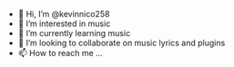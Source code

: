 - 👋 Hi, I’m @kevinnico258
- 👀 I’m interested in music
- 🌱 I’m currently learning music 
- 💞️ I’m looking to collaborate on music lyrics and plugins
- 📫 How to reach me ...

<!---
kevinnico258/kevinnico258 is a ✨ special ✨ repository because its `README.md` (this file) appears on your GitHub profile.
You can click the Preview link to take a look at your changes.
--->
